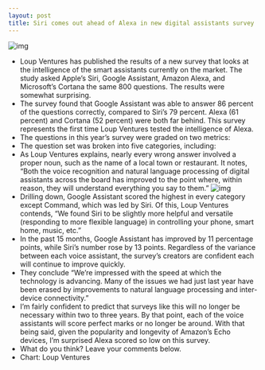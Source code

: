 ```yaml
---
layout: post
title: Siri comes out ahead of Alexa in new digital assistants survey
---
```

![img](http://media.idownloadblog.com/wp-content/uploads/2017/06/New-Siri-iOS-11-Icon.jpg)
* Loup Ventures has published the results of a new survey that looks at the intelligence of the smart assistants currently on the market. The study asked Apple’s Siri, Google Assistant, Amazon Alexa, and Microsoft’s Cortana the same 800 questions. The results were somewhat surprising. 
* The survey found that Google Assistant was able to answer 86 percent of the questions correctly, compared to Siri’s 79 percent. Alexa (61 percent) and Cortana (52 percent) were both far behind. This survey represents the first time Loup Ventures tested the intelligence of Alexa.
* The questions in this year’s survey were graded on two metrics:
* The question set was broken into five categories, including:
* As Loup Ventures explains, nearly every wrong answer involved a proper noun, such as the name of a local town or restaurant. It notes, “Both the voice recognition and natural language processing of digital assistants across the board has improved to the point where, within reason, they will understand everything you say to them.”
![img](http://media.idownloadblog.com/wp-content/uploads/2018/07/new-query-results-2.png)
* Drilling down, Google Assistant scored the highest in every category except Command, which was led by Siri. Of this, Loup Ventures contends, “We found Siri to be slightly more helpful and versatile (responding to more flexible language) in controlling your phone, smart home, music, etc.”
* In the past 15 months, Google Assistant has improved by 11 percentage points, while Siri’s number rose by 13 points. Regardless of the variance between each voice assistant, the survey’s creators are confident each will continue to improve quickly.
* They conclude “We’re impressed with the speed at which the technology is advancing. Many of the issues we had just last year have been erased by improvements to natural language processing and inter-device connectivity.”
* I’m fairly confident to predict that surveys like this will no longer be necessary within two to three years. By that point, each of the voice assistants will score perfect marks or no longer be around. With that being said, given the popularity and longevity of Amazon’s Echo devices, I’m surprised Alexa scored so low on this survey.
* What do you think? Leave your comments below.
* Chart: Loup Ventures

